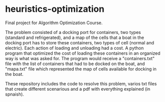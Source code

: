 # heuristics-optimization
Final project for Algorithm Optimization Course. 

The problem consisted of a docking port for containers, two types (standard and refrigerated), and a map of the cells that a boat in the docking port 
has to store these containers, two types of cell (normal and electric). Each action of loading and unloading had a cost. A python program that optimized 
the cost of loading these containers in an organized way is what was asked for. The program would receive a "containers.txt" file with the list of containers 
that had to be docked on the boat, and "mapa.txt" file which represented the map of cells available for docking in the boat.

These repository includes the code to resolve this problem, varios txt files that create different scenarious and a pdf with everything explained (in spnaish).
